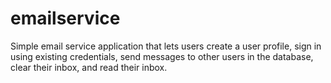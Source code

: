 # emailservice
Simple email service application that lets users create a user profile, sign in using existing credentials, send messages to other users in the database, clear their inbox, and read their inbox. 

